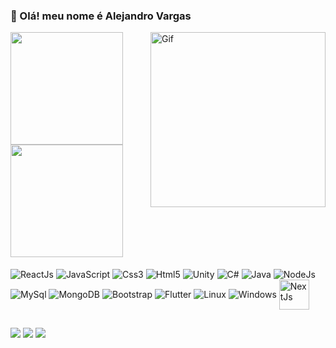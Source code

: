 ### 👋 Olá! meu nome é Alejandro Vargas 

 <div>
        <img  align="right" height="280" alt="Gif" src="https://th.bing.com/th/id/R.2377485861aa1162ba55c1823dbef8fe?rik=T6FxEDf%2bzPyvmQ&riu=http%3a%2f%2f25.media.tumblr.com%2ftumblr_lhmcq1YVTu1qz5szzo1_400.gif&ehk=E3h2ovg1zfn8M3h4KtXp6oxIJ8GeJePISVodcvTCOoU%3d&risl=&pid=ImgRaw"/>

  <a href="https://github.com/OinsaneX">
  <img height="180em"src="https://github-readme-stats.vercel.app/api?username=alev-devX&show_icons=true&theme=radical&include_all_commits=true&count_private=true"/>
  <img height="180em" src="https://github-readme-stats.vercel.app/api/top-langs/?username=alev-devX&layout=compact&langs_count=7&theme=radical"/>
</div>
  
  <div style="display: inline-block"><br>
    <img align="center" alt="ReactJs" src="https://img.icons8.com/plasticine/48/000000/react.png"/>
    <img align="center" alt="JavaScript" src="https://img.icons8.com/color/48/000000/javascript--v2.png"/>
    <img align="center" alt="Css3" src="https://img.icons8.com/color/48/000000/css3.png"/>
    <img align="center" alt="Html5" src="https://img.icons8.com/color/48/000000/html-5--v1.png"/>
    <img align="center" alt="Unity" src="https://img.icons8.com/ios-filled/48/000000/unity.png"/>
    <img align="center" alt="C#" src="https://img.icons8.com/color/48/000000/c-sharp-logo.png"/>
    <img align="center" alt="Java" src="https://img.icons8.com/color/48/000000/java-coffee-cup-logo--v1.png"/>
    <img align="center" alt="NodeJs" src="https://img.icons8.com/color/48/000000/nodejs.png"/>
    <img align="center" alt="MySql" src="https://img.icons8.com/color/48/000000/mysql-logo.png"/>
    <img align="center" alt="MongoDB" src="https://img.icons8.com/color/48/000000/mongodb.png"/>
    <img align="center" alt="Bootstrap" src="https://img.icons8.com/color/48/000000/bootstrap.png"/>
    <img align="center" alt="Flutter" src="https://img.icons8.com/color/48/000000/flutter.png"/>
    <img align="center" alt="Linux" src="https://img.icons8.com/color/48/000000/linux--v1.png"/>
    <img align="center" alt="Windows" src="https://img.icons8.com/color/48/000000/windows-10.png"/>
    <img align="center" alt="NextJs" height="48" width="48" src="https://camo.githubusercontent.com/92ec9eb7eeab7db4f5919e3205918918c42e6772562afb4112a2909c1aaaa875/68747470733a2f2f6173736574732e76657263656c2e636f6d2f696d6167652f75706c6f61642f76313630373535343338352f7265706f7369746f726965732f6e6578742d6a732f6e6578742d6c6f676f2e706e67"/>
  </div>

  ##
  
  <div>
    <a href="https://www.instagram.com/alejandro_vargas_999/"><img src="https://img.shields.io/badge/Instagram-E4405F?style=for-the-badge&logo=instagram&logoColor=white"/></a>
    <a href="https://www.facebook.com/profile.php?id=100009950736544"><img src="https://img.shields.io/badge/Facebook-1877F2?style=for-the-badge&logo=facebook&logoColor=white"/></a>
    <a href="https://www.linkedin.com/in/alejandrovargasdev/"><img src="https://img.shields.io/badge/LinkedIn-0077B5?style=for-the-badge&logo=linkedin&logoColor=white"/></a>

  </div>
